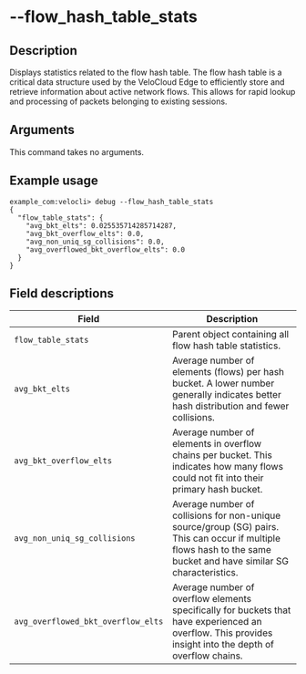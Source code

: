 #	--flow_hash_table_stats

##	Description
Displays statistics related to the flow hash table. The flow hash table is a critical data structure used by the VeloCloud Edge to efficiently store and retrieve information about active network flows. This allows for rapid lookup and processing of packets belonging to existing sessions.

##  Arguments
This command takes no arguments.

##  Example usage
```
example_com:velocli> debug --flow_hash_table_stats
{
  "flow_table_stats": {
    "avg_bkt_elts": 0.025535714285714287,
    "avg_bkt_overflow_elts": 0.0,
    "avg_non_uniq_sg_collisions": 0.0,
    "avg_overflowed_bkt_overflow_elts": 0.0
  }
}
```

##  Field descriptions
| Field                                  | Description                                                                                                                               |
|----------------------------------------|-------------------------------------------------------------------------------------------------------------------------------------------|
| `flow_table_stats`                     | Parent object containing all flow hash table statistics.                                                                                    |
| `avg_bkt_elts`                         | Average number of elements (flows) per hash bucket. A lower number generally indicates better hash distribution and fewer collisions.         |
| `avg_bkt_overflow_elts`                | Average number of elements in overflow chains per bucket. This indicates how many flows could not fit into their primary hash bucket.         |
| `avg_non_uniq_sg_collisions`           | Average number of collisions for non-unique source/group (SG) pairs. This can occur if multiple flows hash to the same bucket and have similar SG characteristics. |
| `avg_overflowed_bkt_overflow_elts`     | Average number of overflow elements specifically for buckets that have experienced an overflow. This provides insight into the depth of overflow chains. |